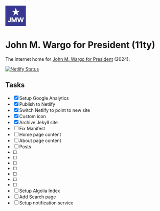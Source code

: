 ![JMW Avatar](/favicon-source/64.png)
# John M. Wargo for President (11ty)

The internet home for [John M. Wargo for President](https://wargo2024.com) (2024).

[![Netlify Status](https://api.netlify.com/api/v1/badges/24347911-99ed-4e69-b158-c2d787dad82a/deploy-status)](https://app.netlify.com/sites/wargo2024/deploys)

## Tasks

* [x] Setup Google Analytics
* [x] Publish to Netlify
* [x] Switch Netlify to point to new site
* [x] Custom icon 
* [x] Archive Jekyll site
* [ ] Fix Manifest
* [ ] Home page content
* [ ] About page content
* [ ] Posts
* [ ] 
* [ ] 
* [ ] 
* [ ] 
* [ ] 
* [ ] 
* [ ] 
* [ ] Setup Algolia Index
* [ ] Add Search page
* [ ] Setup notification service
